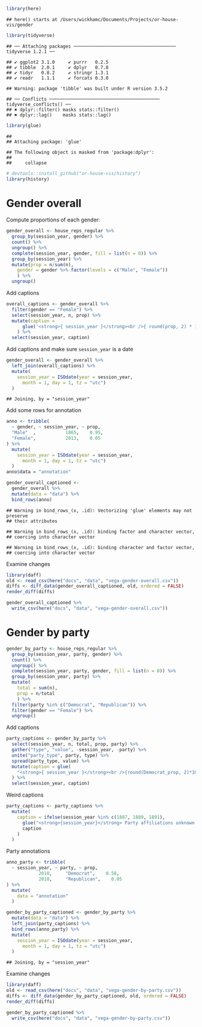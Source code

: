 
``` r
library(here)
```

    ## here() starts at /Users/wickhamc/Documents/Projects/or-house-vis/gender

``` r
library(tidyverse)
```

    ## ── Attaching packages ────────────────────────────────────── tidyverse 1.2.1 ──

    ## ✔ ggplot2 3.1.0     ✔ purrr   0.2.5
    ## ✔ tibble  2.0.1     ✔ dplyr   0.7.8
    ## ✔ tidyr   0.8.2     ✔ stringr 1.3.1
    ## ✔ readr   1.1.1     ✔ forcats 0.3.0

    ## Warning: package 'tibble' was built under R version 3.5.2

    ## ── Conflicts ───────────────────────────────────────── tidyverse_conflicts() ──
    ## ✖ dplyr::filter() masks stats::filter()
    ## ✖ dplyr::lag()    masks stats::lag()

``` r
library(glue)
```

    ## 
    ## Attaching package: 'glue'

    ## The following object is masked from 'package:dplyr':
    ## 
    ##     collapse

``` r
# devtools::install_github("or-house-vis/history")
library(history) 
```

Gender overall
==============

Compute proportions of each gender:

``` r
gender_overall <- house_reps_regular %>% 
  group_by(session_year, gender) %>% 
  count() %>%
  ungroup() %>% 
  complete(session_year, gender, fill = list(n = 0)) %>% 
  group_by(session_year) %>% 
  mutate(prop = n/sum(n),
    gender = gender %>% factor(levels = c("Male", "Female"))
    ) %>% 
  ungroup() 
```

Add captions

``` r
overall_captions <- gender_overall %>% 
  filter(gender == "Female") %>% 
  select(session_year, n, prop) %>% 
  mutate(caption = 
      glue('<strong>{ session_year }</strong><br />{ round(prop, 2) * 100 }% ({ n } seats) held by females')
    ) %>% 
  select(session_year, caption)
```

Add captions and make sure `session_year` is a date

``` r
gender_overall <- gender_overall %>%  
  left_join(overall_captions) %>% 
  mutate(
    session_year = ISOdate(year = session_year, 
      month = 1, day = 1, tz = "utc")
  )
```

    ## Joining, by = "session_year"

Add some rows for annotation

``` r
anno <- tribble(
  ~ gender, ~ session_year, ~ prop,
  "Male"  ,           1865,    0.95,
  "Female",           2013,    0.05
) %>% 
  mutate(
    session_year = ISOdate(year = session_year, 
      month = 1, day = 1, tz = "utc")
  )
anno$data = "annotation"
```

``` r
gender_overall_captioned <- 
  gender_overall %>% 
  mutate(data = "data") %>% 
  bind_rows(anno)
```

    ## Warning in bind_rows_(x, .id): Vectorizing 'glue' elements may not preserve
    ## their attributes

    ## Warning in bind_rows_(x, .id): binding factor and character vector,
    ## coercing into character vector

    ## Warning in bind_rows_(x, .id): binding character and factor vector,
    ## coercing into character vector

Examine changes

``` r
library(daff)
old <- read_csv(here("docs", "data", "vega-gender-overall.csv"))
diffs <- diff_data(gender_overall_captioned, old, ordered = FALSE)
render_diff(diffs)
```

``` r
gender_overall_captioned %>% 
  write_csv(here("docs", "data", "vega-gender-overall.csv"))
```

Gender by party
===============

``` r
gender_by_party <- house_reps_regular %>% 
  group_by(session_year, party, gender) %>% 
  count() %>%
  ungroup() %>% 
  complete(session_year, party, gender, fill = list(n = 0)) %>% 
  group_by(session_year, party) %>% 
  mutate(
    total = sum(n),
    prop = n/total
    ) %>% 
  filter(party %in% c("Democrat", "Republican")) %>% 
  filter(gender == "Female") %>% 
  ungroup() 
```

Add captions

``` r
party_captions <- gender_by_party %>% 
  select(session_year, n, total, prop, party) %>% 
  gather("type", "value", -session_year, -party) %>% 
  unite("party_type", party, type) %>% 
  spread(party_type, value) %>% 
  mutate(caption = glue(
    "<strong>{ session_year }</strong><br />{round(Democrat_prop, 2)*100}%  of Democrats ({ Democrat_n }/{ Democrat_total } seats) and <br />{ round(Republican_prop, 2)*100 }%  of Republicans ({ Republican_n }/{ Republican_total } seats) are female.")
  ) %>% 
  select(session_year, caption)
```

Weird captions

``` r
party_captions <- party_captions %>% 
  mutate(
    caption = ifelse(session_year %in% c(1887, 1889, 1891),
      glue("<strong>{session_year}</strong> Party affiliations unknown."),
      caption
    )
  )
```

Party annotations

``` r
anno_party <- tribble(
  ~ session_year, ~ party, ~ prop,
            2018,     "Democrat",    0.58,
            2018,     "Republican",    0.05
) %>% 
  mutate(
    data = "annotation"
  )
```

``` r
gender_by_party_captioned <- gender_by_party %>% 
  mutate(data = "data") %>% 
  left_join(party_captions) %>% 
  bind_rows(anno_party) %>% 
  mutate(
    session_year = ISOdate(year = session_year, 
      month = 1, day = 1, tz = "utc")
  )
```

    ## Joining, by = "session_year"

Examine changes

``` r
library(daff)
old <- read_csv(here("docs", "data", "vega-gender-by-party.csv"))
diffs <- diff_data(gender_by_party_captioned, old, ordered = FALSE)
render_diff(diffs)
```

``` r
gender_by_party_captioned %>% 
  write_csv(here("docs", "data", "vega-gender-by-party.csv"))
```
